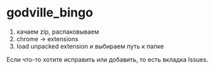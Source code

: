 # godville_bingo
1. качаем zip, распаковываем
2. chrome -> extensions
3. load unpacked extension и выбираем путь к папке
 
Если что-то хотите исправить или добавить, то есть вкладка Issues.
